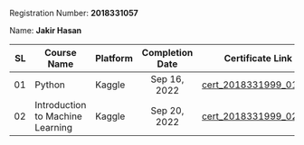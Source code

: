 Registration Number: **2018331057**

Name: **Jakir Hasan**

|   SL | Course Name                   | Platform | Completion Date | Certificate Link                                                                                  |
| ---: | ----------------------------- | -------- | :-------------: | ------------------------------------------------------------------------------------------------- |
|   01 | Python     | Kaggle   |  Sep 16, 2022   | [cert_2018331999_01.pdf](https://www.kaggle.com/learn/certification/enamcse/python)               |
|   02 | Introduction to Machine Learning | Kaggle   |  Sep 20, 2022   | [cert_2018331999_02.pdf](https://www.kaggle.com/learn/certification/enamcse/intro-to-programming) |
